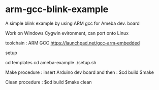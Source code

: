 # arm-gcc-blink-example
A simple blink example by using ARM gcc for Ameba dev. board

Work on Windows Cygwin evironment, can port onto Linux

toolchain : ARM GCC
     https://launchpad.net/gcc-arm-embedded
     
setup

  cd templates
  cd ameba-example
  ./setup.sh


Make procedure : insert Arduino dev board and then :
   $cd build
   $make

Clean procedure :
   $cd build
   $make clean
